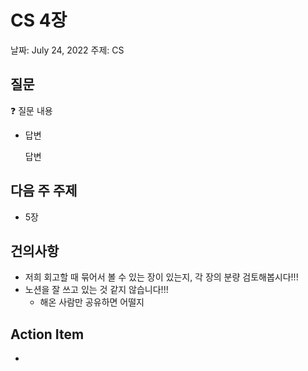 # CS 4장

날짜: July 24, 2022
주제: CS

## 질문

<aside>
❓ 질문 내용

</aside>

- 답변
    
    답변
    

## 다음 주 주제

- 5장

## 건의사항

- 저희 회고할 때 묶어서 볼 수 있는 장이 있는지, 각 장의 분량 검토해봅시다!!!
- 노션을 잘 쓰고 있는 것 같지 않습니다!!!
    - 해온 사람만 공유하면 어떨지

## Action Item

-